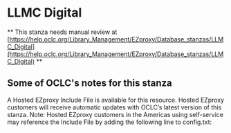 # LLMC Digital
** This stanza needs manual review at [https://help.oclc.org/Library_Management/EZproxy/Database_stanzas/LLMC_Digital](https://help.oclc.org/Library_Management/EZproxy/Database_stanzas/LLMC_Digital) **

## Some of OCLC's notes for this stanza

A Hosted EZproxy Include File is available for this resource. Hosted EZproxy customers will receive automatic updates with OCLC&rsquo;s latest version of this stanza. Note: Hosted EZproxy customers in the Americas using self-service may reference the Include File by adding the following line to config.txt:

&nbsp;
